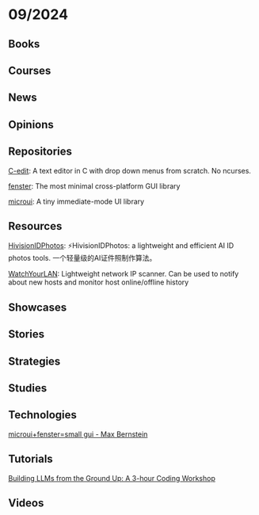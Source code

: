 # 09/2024

## Books

## Courses

## News

## Opinions

## Repositories
[C-edit](https://github.com/velorek1/C-edit): A text editor in C with drop down menus from scratch. No ncurses.

[fenster](https://github.com/zserge/fenster): The most minimal cross-platform GUI library

[microui](https://github.com/rxi/microui): A tiny immediate-mode UI library

## Resources
[HivisionIDPhotos](https://github.com/Zeyi-Lin/HivisionIDPhotos): ⚡️HivisionIDPhotos: a lightweight and efficient AI ID photos tools. 一个轻量级的AI证件照制作算法。

[WatchYourLAN](https://github.com/aceberg/WatchYourLAN): Lightweight network IP scanner. Can be used to notify about new hosts and monitor host online/offline history

## Showcases

## Stories

## Strategies

## Studies

## Technologies
[microui+fenster=small gui - Max Bernstein](https://bernsteinbear.com/blog/fenster-microui/)

## Tutorials
[Building LLMs from the Ground Up: A 3-hour Coding Workshop](https://magazine.sebastianraschka.com/p/building-llms-from-the-ground-up)

## Videos

